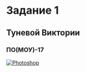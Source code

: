 

# Задание 1
## Туневой Виктории
### ПО(МОУ)-17 
[![Photoshop](http://img.youtube.com/vi/U0T4Ou0JZQA/0.jpg)](http://www.youtube.com/watch?v=U0T4Ou0JZQA)
